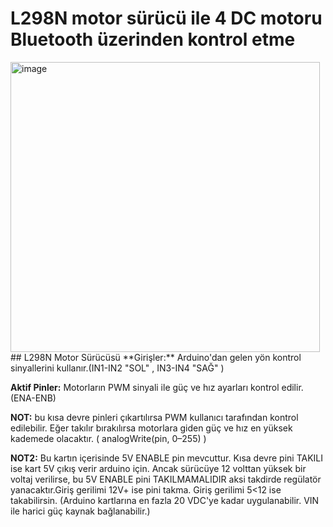 # L298N motor sürücü ile 4 DC motoru Bluetooth üzerinden kontrol etme

<img width="495" height="464" alt="image" src="https://github.com/user-attachments/assets/84fdda87-d0be-48e4-9cad-3192e78905a1" />
## L298N Motor Sürücüsü						
**Girişler:** Arduino'dan gelen yön kontrol sinyallerini kullanır.(IN1-IN2 "SOL" , IN3-IN4 "SAĞ" )						
						
						
**Aktif Pinler:** Motorların PWM sinyali ile güç ve hız ayarları kontrol edilir.(ENA-ENB)						
						
**NOT:** bu kısa devre pinleri çıkartılırsa PWM kullanıcı tarafından kontrol edilebilir. Eğer takılır bırakılırsa motorlara giden güç ve hız en yüksek kademede olacaktır. ( analogWrite(pin, 0–255) )						
						
						
**NOT2:** Bu kartın içerisinde 5V ENABLE pin mevcuttur. Kısa devre pini TAKILI ise kart 5V çıkış verir arduino için. Ancak sürücüye 12 volttan yüksek bir voltaj verilirse, bu 5V ENABLE pini TAKILMAMALIDIR aksi takdirde regülatör yanacaktır.Giriş gerilimi 12V+ ise pini takma. Giriş gerilimi 5<12 ise takabilirsin. (Arduino kartlarına en fazla 20 VDC'ye kadar uygulanabilir. VIN ile harici güç kaynak bağlanabilir.)						
						
						
						
					


